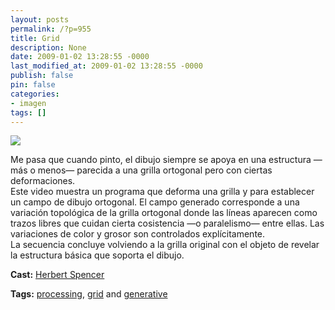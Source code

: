 ```yaml
---
layout: posts
permalink: /?p=955
title: Grid
description: None
date: 2009-01-02 13:28:55 -0000
last_modified_at: 2009-01-02 13:28:55 -0000
publish: false
pin: false
categories:
- imagen
tags: []
---
```

[![](http://b.vimeocdn.com/ts/866/248/86624844_200.jpg)](http://vimeo.com/2696562)

Me pasa que cuando pinto, el dibujo siempre se apoya en una estructura —más o menos— parecida a una grilla ortogonal pero con ciertas deformaciones.  
Este video muestra un programa que deforma una grilla y para establecer un campo de dibujo ortogonal. El campo generado corresponde a una variación topológica de la grilla ortogonal donde las líneas aparecen como trazos libres que cuidan cierta cosistencia —o paralelismo— entre ellas. Las variaciones de color y grosor son controlados explícitamente.  
La secuencia concluye volviendo a la grilla original con el objeto de revelar la estructura básica que soporta el dibujo.

**Cast:** [Herbert Spencer](http://vimeo.com/hspencer)

**Tags:** [processing](http://vimeo.com/tag:processing), [grid](http://vimeo.com/tag:grid) and [generative](http://vimeo.com/tag:generative)
